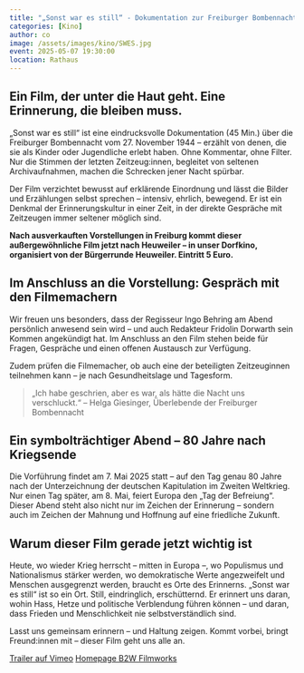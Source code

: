 ```yaml
---
title: "„Sonst war es still“ - Dokumentation zur Freiburger Bombennacht"
categories: [Kino]
author: co
image: /assets/images/kino/SWES.jpg
event: 2025-05-07 19:30:00
location: Rathaus
---
```


## Ein Film, der unter die Haut geht. Eine Erinnerung, die bleiben muss.

„Sonst war es still“ ist eine eindrucksvolle Dokumentation (45 Min.) über die Freiburger Bombennacht vom 27. November 1944 – erzählt von denen, die sie als Kinder oder Jugendliche erlebt haben. Ohne Kommentar, ohne Filter. Nur die Stimmen der letzten Zeitzeug:innen, begleitet von seltenen Archivaufnahmen, machen die Schrecken jener Nacht spürbar.

Der Film verzichtet bewusst auf erklärende Einordnung und lässt die Bilder und Erzählungen selbst sprechen – intensiv, ehrlich, bewegend. Er ist ein Denkmal der Erinnerungskultur in einer Zeit, in der direkte Gespräche mit Zeitzeugen immer seltener möglich sind.

**Nach ausverkauften Vorstellungen in Freiburg kommt dieser außergewöhnliche Film jetzt nach Heuweiler – in unser Dorfkino, organisiert von der Bürgerrunde Heuweiler. Eintritt 5 Euro.**

## Im Anschluss an die Vorstellung: Gespräch mit den Filmemachern

Wir freuen uns besonders, dass der Regisseur Ingo Behring am Abend persönlich anwesend sein wird – und auch Redakteur Fridolin Dorwarth sein Kommen angekündigt hat. Im Anschluss an den Film stehen beide für Fragen, Gespräche und einen offenen Austausch zur Verfügung.

Zudem prüfen die Filmemacher, ob auch eine der beteiligten Zeitzeuginnen teilnehmen kann – je nach Gesundheitslage und Tagesform.

> „Ich habe geschrien, aber es war, als hätte die Nacht uns verschluckt.“
> – Helga Giesinger, Überlebende der Freiburger Bombennacht

## Ein symbolträchtiger Abend – 80 Jahre nach Kriegsende

Die Vorführung findet am 7. Mai 2025 statt – auf den Tag genau 80 Jahre nach der Unterzeichnung der deutschen Kapitulation im Zweiten Weltkrieg. Nur einen Tag später, am 8. Mai, feiert Europa den „Tag der Befreiung“.
Dieser Abend steht also nicht nur im Zeichen der Erinnerung – sondern auch im Zeichen der Mahnung und Hoffnung auf eine friedliche Zukunft.

## Warum dieser Film gerade jetzt wichtig ist

Heute, wo wieder Krieg herrscht – mitten in Europa –, wo Populismus und Nationalismus stärker werden, wo demokratische Werte angezweifelt und Menschen ausgegrenzt werden, braucht es Orte des Erinnerns.
„Sonst war es still“ ist so ein Ort. Still, eindringlich, erschütternd. Er erinnert uns daran, wohin Hass, Hetze und politische Verblendung führen können – und daran, dass Frieden und Menschlichkeit nie selbstverständlich sind.

Lasst uns gemeinsam erinnern – und Haltung zeigen.
Kommt vorbei, bringt Freund:innen mit – dieser Film geht uns alle an.

[Trailer auf Vimeo](https://vimeo.com/1049628259/351807e042?share=copy)
[Homepage B2W Filmworks](https://www.b2w-filmworks.de)
